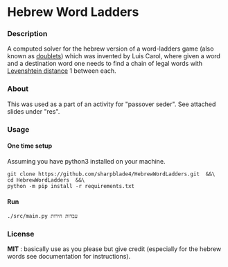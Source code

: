 # Hebrew Word Ladders
### Description
A computed solver for the hebrew version of a word-ladders game
 (also known as [doublets](https://en.wikipedia.org/wiki/Word_ladder)) which was invented by Luis Carol,
 where given a word and a destination word one needs to find a chain of
 legal words with [Levenshtein distance](https://en.wikipedia.org/wiki/Levenshtein_distance) 1 between each.

### About
This was used as a part of an activity for "passover seder". See attached slides under "res".

### Usage
#### One time setup
Assuming you have python3 installed on your machine.
```
git clone https://github.com/sharpblade4/HebrewWordLadders.git  &&\
cd HebrewWordLadders  &&\
python -m pip install -r requirements.txt
```
#### Run
`./src/main.py עבדות חירות`

### License
**MIT** : basically use as you please but give credit
(especially for the hebrew words see documentation for instructions).
